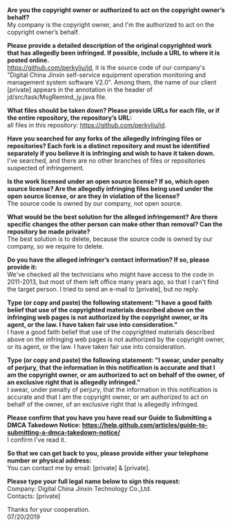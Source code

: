 **Are you the copyright owner or authorized to act on the copyright owner’s behalf?**    
My company is the copyright owner, and I'm the authorized to act on the copyright owner’s behalf.   
   
**Please provide a detailed description of the original copyrighted work that has allegedly been infringed. If possible, include a URL to where it is posted online.**    
https://github.com/perkyliu/jd, it is the source code of our company's "Digital China Jinxin self-service equipment operation monitoring and management system software V2.0". Among them, the name of our client [private] appears in the annotation in the header of jd/src/task/MsgRemind_jy.java file.   
   
**What files should be taken down? Please provide URLs for each file, or if the entire repository, the repository’s URL:**    
all files in this repository: https://github.com/perkyliu/jd.   
   
**Have you searched for any forks of the allegedly infringing files or repositories? Each fork is a distinct repository and must be identified separately if you believe it is infringing and wish to have it taken down.**    
I've searched, and there are no other branches of files or repositories suspected of infringement.   
   
**Is the work licensed under an open source license? If so, which open source license? Are the allegedly infringing files being used under the open source license, or are they in violation of the license?**    
The source code is owned by our company, not open source.   
   
**What would be the best solution for the alleged infringement? Are there specific changes the other person can make other than removal? Can the repository be made private?**    
The best solution is to delete, because the source code is owned by our company, so we require to delete.   
   
**Do you have the alleged infringer’s contact information? If so, please provide it:**    
We've checked all the technicians who might have access to the code in 2011-2013, but most of them left office many years ago, so that I can't find the target person. I tried to send an e-mail to [private], but no reply.   
   
**Type (or copy and paste) the following statement: "I have a good faith belief that use of the copyrighted materials described above on the infringing web pages is not authorized by the copyright owner, or its agent, or the law. I have taken fair use into consideration."**    
I have a good faith belief that use of the copyrighted materials described above on the infringing web pages is not authorized by the copyright owner, or its agent, or the law. I have taken fair use into consideration.   
   
**Type (or copy and paste) the following statement: "I swear, under penalty of perjury, that the information in this notification is accurate and that I am the copyright owner, or am authorized to act on behalf of the owner, of an exclusive right that is allegedly infringed."**    
I swear, under penalty of perjury, that the information in this notification is accurate and that I am the copyright owner, or am authorized to act on behalf of the owner, of an exclusive right that is allegedly infringed.   
   
**Please confirm that you have you have read our Guide to Submitting a DMCA Takedown Notice: https://help.github.com/articles/guide-to-submitting-a-dmca-takedown-notice/**    
I confirm I've read it.   
   
**So that we can get back to you, please provide either your telephone number or physical address:**    
You can contact me by email: [private] & [private].  
   
**Please type your full legal name below to sign this request:**    
Company: Digital China Jinxin Technology Co.,Ltd.    
Contacts: [private]  
   
Thanks for your cooperation.    
07/20/2019   
